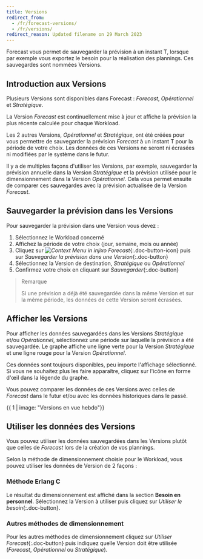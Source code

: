 ```yaml
---
title: Versions
redirect_from:
  - /fr/forecast-versions/
  - /fr/versions/
redirect_reason: Updated filename on 29 March 2023
---
```


Forecast vous permet de sauvegarder la prévision à un instant T, lorsque par exemple vous exportez le besoin pour la réalisation des plannings. Ces sauvegardes sont nommées Versions.


## Introduction aux Versions

Plusieurs Versions sont disponibles dans Forecast : *Forecast*, *Opérationnel* et *Stratégique*.

La Version *Forecast* est continuellement mise à jour et affiche la prévision la plus récente calculée pour chaque Workload.

Les 2 autres Versions, *Opérationnel* et *Stratégique*, ont été créées pour vous permettre de sauvegarder la prévision *Forecast* à un instant T pour la période de votre choix. Les données de ces Versions ne seront ni écrasées ni modifiées par le système dans le futur.

Il y a de multiples façons d'utiliser les Versions, par exemple, sauvegarder la prévision annuelle dans la Version *Stratégique* et la prévision utilisée pour le dimensionnement dans la Version *Opérationnel*. Cela vous permet ensuite de comparer ces sauvegardes avec la prévision actualisée de la Version *Forecast*.

## Sauvegarder la prévision dans les Versions

Pour sauvegarder la prévision dans une Version vous devez :

1. Sélectionnez le Workload concerné
2. Affichez la période de votre choix (jour, semaine, mois ou année)
3. Cliquez sur _![Context Menu in injixo Forecast](/assets/img/common/forecast/context-menu.svg)_{:.doc-button-icon} puis sur _Sauvegarder la prévision dans une Version_{:.doc-button}
4. Sélectionnez la Version de destination, *Stratégique* ou *Opérationnel*
5. Confirmez votre choix en cliquant sur _Sauvegarder_{:.doc-button}

> Remarque
>
> Si une prévision a déjà été sauvegardée dans la même Version et sur la même période, les données de cette Version seront écrasées.

## Afficher les Versions

Pour afficher les données sauvegardées dans les Versions *Stratégique* et/ou *Opérationnel*, sélectionnez une période sur laquelle la prévision a été sauvegardée. Le graphe affiche une ligne verte pour la Version *Stratégique* et une ligne rouge pour la Version *Opérationnel*.

Ces données sont toujours disponibles, peu importe l'affichage sélectionné. Si vous ne souhaitez plus les faire apparaître, cliquez sur l'icône en forme d'œil dans la légende du graphe.

Vous pouvez comparer les données de ces Versions avec celles de *Forecast* dans le futur et/ou avec les données historiques dans le passé.

{{ 1 | image: "Versions en vue hebdo"}}

## Utiliser les données des Versions

Vous pouvez utiliser les données sauvegardées dans les Versions plutôt que celles de *Forecast* lors de la création de vos plannings.

Selon la méthode de dimensionnement choisie pour le Workload, vous pouvez utiliser les données de Version de 2 façons :

### Méthode Erlang C

Le résultat du dimensionnement est affiché dans la section **Besoin en personnel**. Sélectionnez la Version à utiliser puis cliquez sur _Utiliser le besoin_{:.doc-button}.

### Autres méthodes de dimensionnement

Pour les autres méthodes de dimensionnement cliquez sur _Utiliser Forecast_{:.doc-button} puis indiquez quelle Version doit être utilisée (*Forecast*, *Opérationnel* ou *Stratégique*).
